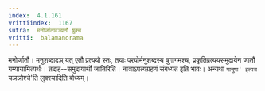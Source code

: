```yaml
---
index:  4.1.161
vrittiindex:  1167
sutra:  मनोर्जातावञ्यतौ षुक्च
vritti:  balamanorama 
---
```


मनोर्जातौ। मनुशब्दादञ् यत् एतौ प्रत्ययौ स्तः, तयाः परयोर्मनुशब्दस्य षुगागमश्च, प्रकृतिप्रत्ययसमुदायेन जातौ गम्यायामित्यर्थः। तदाह--समुदायार्थो जातिरिति। नात्राऽपत्यग्रहणं संबध्यत इति भावः। अन्यथा `मानुषा' इत्यत्र `यञञोश्चे'ति लुक्स्यादिति बोध्यम्। 

